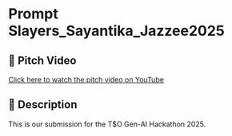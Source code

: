 # Prompt Slayers_Sayantika_Jazzee2025

## 🚀 Pitch Video  
[Click here to watch the pitch video on YouTube](https://youtu.be/V-BONfkqkEQ?si=y1dNTCz3DJSfXH9H)

## 📄 Description  
This is our submission for the T$O Gen-AI Hackathon 2025.
